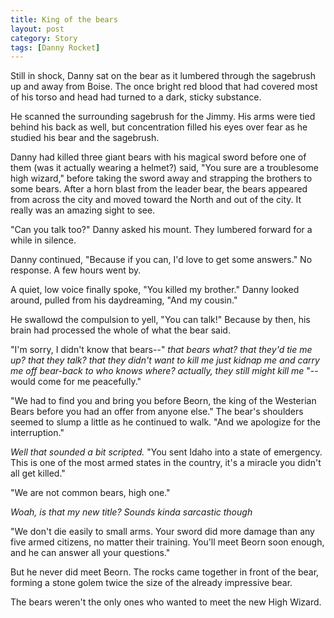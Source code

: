 ```yaml
---
title: King of the bears
layout: post
category: Story
tags: [Danny Rocket]
---
```

Still in shock, Danny sat on the bear as it lumbered through the sagebrush up and away from Boise. The once bright red blood that had covered most of his torso and head had turned to a dark, sticky substance.

He scanned the surrounding sagebrush for the Jimmy. His arms were tied behind his back as well, but concentration filled his eyes over fear as he studied his bear and the sagebrush.

<!-- more -->

Danny had killed three giant bears with his magical sword before one of them (was it actually wearing a helmet?) said, "You sure are a troublesome high wizard," before taking the sword away and strapping the brothers to some bears. After a horn blast from the leader bear, the bears appeared from across the city and moved toward the North and out of the city. It really was an amazing sight to see.

"Can you talk too?" Danny asked his mount. They lumbered forward for a while in silence.

Danny continued, "Because if you can, I'd love to get some answers." No response. A few hours went by.

A quiet, low voice finally spoke, "You killed my brother." Danny looked around, pulled from his daydreaming, "And my cousin."

He swallowd the compulsion to yell, "You can talk!" Because by then, his brain had processed the whole of what the bear said.

"I'm sorry, I didn't know that bears--" _that bears what? that they'd tie me up? that they talk? that they didn't want to kill me just kidnap me and carry me off bear-back to who knows where? actually, they still might kill me_ "--would come for me peacefully."

"We had to find you and bring you before Beorn, the king of the Westerian Bears before you had an offer from anyone else." The bear's shoulders seemed to slump a little as he continued to walk. "And we apologize for the interruption."

_Well that sounded a bit scripted._ "You sent Idaho into a state of emergency. This is one of the most armed states in the country, it's a miracle you didn't all get killed."

"We are not common bears, high one."

_Woah, is that my new title? Sounds kinda sarcastic though_

"We don't die easily to small arms. Your sword did more damage than any five armed citizens, no matter their training. You'll meet Beorn soon enough, and he can answer all your questions."

But he never did meet Beorn. The rocks came together in front of the bear, forming a stone golem twice the size of the already impressive bear.

The bears weren't the only ones who wanted to meet the new High Wizard.